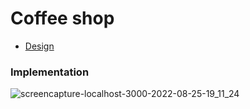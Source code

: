 # Coffee shop
- [Design](https://www.figma.com/file/jG5biMxY82I3kJd87MiojV/Cafe-Street---E-Commerce-Landing-Page-(Community)?node-id=6%3A21)

### Implementation 
![screencapture-localhost-3000-2022-08-25-19_11_24](https://user-images.githubusercontent.com/41930085/186777870-dbb23390-2d3a-4cdb-a853-98cfa0e706ae.png)
